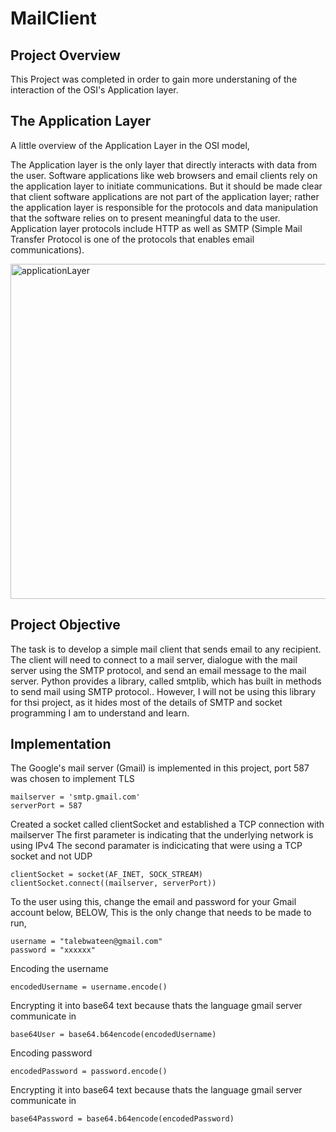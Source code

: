 # MailClient

## Project Overview 

This Project was completed in order to gain more understaning of the interaction of the OSI's Application layer. 


## The Application Layer 

A little overview of the Application Layer in the OSI model, 

The Application layer is the only layer that directly interacts with data from the user. Software applications like web browsers and email clients rely on the application layer to initiate communications. But it should be made clear that client software applications are not part of the application layer; rather the application layer is responsible for the protocols and data manipulation that the software relies on to present meaningful data to the user. Application layer protocols include HTTP as well as SMTP (Simple Mail Transfer Protocol is one of the protocols that enables email communications).

<img width="536" alt="applicationLayer" src="https://user-images.githubusercontent.com/16707828/74702729-d49bfd80-51d8-11ea-8470-e787725ea142.png">


## Project Objective

The task is to develop a simple mail client that sends email to any recipient. The client will need to connect to a mail server, dialogue with the mail server using the SMTP protocol, and send an email message to the mail server. Python provides a library, called smtplib, which has built in methods to send mail using SMTP protocol.. However, I will not be using this library for thsi project, as it hides most of the details of SMTP and socket programming I am to understand and learn.



## Implementation 

The Google's mail server (Gmail) is implemented in this project, port 587 was chosen to implement TLS
`````````````
mailserver = 'smtp.gmail.com'
serverPort = 587
`````````````


 Created a socket called clientSocket and established a TCP connection with mailserver
 The first parameter is indicating that the underlying network is using IPv4
 The second paramater is indicicating that were using a TCP socket and not UDP 
 
 `````````````
clientSocket = socket(AF_INET, SOCK_STREAM)
clientSocket.connect((mailserver, serverPort))
`````````````
To the user using this, change the email and password for your Gmail account below,  BELOW,
This is the only change that needs to be made to run, 
 `````````````
username = "talebwateen@gmail.com"
password = "xxxxxx"
`````````````

Encoding the username
 `````````````
 encodedUsername = username.encode()
`````````````

Encrypting it into base64 text because thats the language gmail server communicate in
 `````````````
base64User = base64.b64encode(encodedUsername)
`````````````

Encoding password
 `````````````
encodedPassword = password.encode()
`````````````

Encrypting it into base64 text because thats the language gmail server communicate in
 `````````````
base64Password = base64.b64encode(encodedPassword)
`````````````




